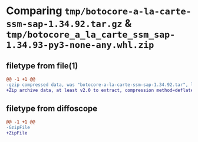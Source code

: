 # Comparing `tmp/botocore-a-la-carte-ssm-sap-1.34.92.tar.gz` & `tmp/botocore_a_la_carte_ssm_sap-1.34.93-py3-none-any.whl.zip`

## filetype from file(1)

```diff
@@ -1 +1 @@
-gzip compressed data, was "botocore-a-la-carte-ssm-sap-1.34.92.tar", last modified: Fri Apr 26 01:01:47 2024, max compression
+Zip archive data, at least v2.0 to extract, compression method=deflate
```

## filetype from diffoscope

```diff
@@ -1 +1 @@
-GzipFile
+ZipFile
```

